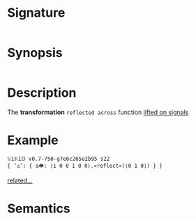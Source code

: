 # Signature
```vikid-signature
```

# Synopsis
```vikid-synopsis
```

# Description
The __transformation__ `reflected across` function [lifted on signals](/refman/concepts/pure_functions)

# Example
```vikid-script
𝕍i𝕂i𝔻 v0.7-750-g7e6c265e2b95 s22
{ ‘⌂’: { a👁: ⟨1 0 0 1 0 0⟩.«reflect»(⟨0 1 0⟩) } }
```


[related...](https://en.wikipedia.org/wiki/Reflection_(mathematics))

# Semantics
